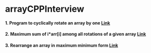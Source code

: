 # arrayCPPInterview

#### 1. Program to cyclically rotate an array by one [Link](https://www.geeksforgeeks.org/c-program-cyclically-rotate-array-one/)
#### 2. Maximum sum of i*arr[i] among all rotations of a given array [Link](https://www.geeksforgeeks.org/maximum-sum-iarri-among-rotations-given-array/)

#### 3. Rearrange an array in maximum minimum form [Link](https://www.geeksforgeeks.org/rearrange-array-maximum-minimum-form/)

